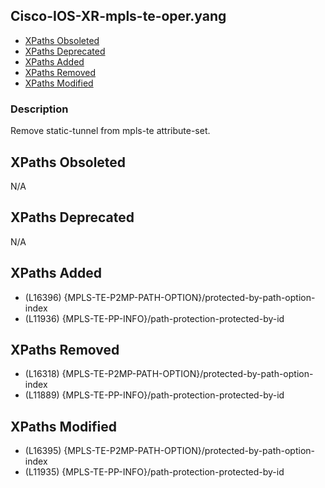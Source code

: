 ## Cisco-IOS-XR-mpls-te-oper.yang

- [XPaths Obsoleted](#xpaths-obsoleted)
- [XPaths Deprecated](#xpaths-deprecated)
- [XPaths Added](#xpaths-added)
- [XPaths Removed](#xpaths-removed)
- [XPaths Modified](#xpaths-modified)

### Description

Remove static-tunnel from mpls-te attribute-set.

## XPaths Obsoleted

N/A

## XPaths Deprecated

N/A

## XPaths Added

- (L16396)	{MPLS-TE-P2MP-PATH-OPTION}/protected-by-path-option-index
- (L11936)	{MPLS-TE-PP-INFO}/path-protection-protected-by-id

## XPaths Removed

- (L16318)	{MPLS-TE-P2MP-PATH-OPTION}/protected-by-path-option-index
- (L11889)	{MPLS-TE-PP-INFO}/path-protection-protected-by-id

## XPaths Modified

- (L16395)	{MPLS-TE-P2MP-PATH-OPTION}/protected-by-path-option-index
- (L11935)	{MPLS-TE-PP-INFO}/path-protection-protected-by-id

